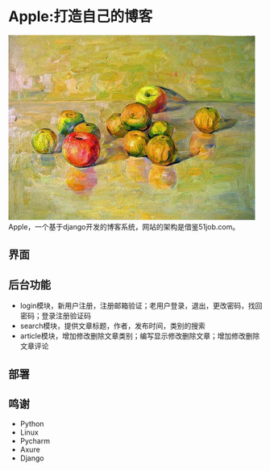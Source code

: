 # Apple:打造自己的博客
![](https://github.com/mm530/apple/raw/master/logo.jpg)
Apple，一个基于django开发的博客系统，网站的架构是借鉴51job.com。

## 界面

## 后台功能
* login模块，新用户注册，注册邮箱验证；老用户登录，退出，更改密码，找回密码；登录注册验证码
* search模块，提供文章标题，作者，发布时间，类别的搜索
* article模块，增加修改删除文章类别；编写显示修改删除文章；增加修改删除文章评论

## 部署

## 鸣谢
* Python
* Linux
* Pycharm
* Axure
* Django